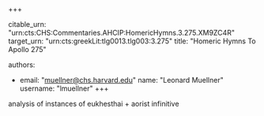 +++


citable_urn: "urn:cts:CHS:Commentaries.AHCIP:HomericHymns.3.275.XM9ZC4R"
target_urn: "urn:cts:greekLit:tlg0013.tlg003:3.275"
title: "Homeric Hymns To Apollo 275"

authors:
- email: "muellner@chs.harvard.edu"
  name: "Leonard Muellner"
  username: "lmuellner"
+++

<p>analysis of instances of eukhesthai + aorist infinitive</p>